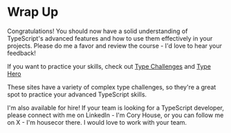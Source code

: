 # Wrap Up

Congratulations! You should now have a solid understanding of TypeScript's advanced features and how to use them effectively in your projects. Please do me a favor and review the course - I'd love to hear your feedback!

If you want to practice your skills, check out [Type Challenges](https://github.com/type-challenges/type-challenges) and [Type Hero](https://typehero.dev)

These sites have a variety of complex type challenges, so they're a great spot to practice your advanced TypeScript skills.

I'm also available for hire! If your team is looking for a TypeScript developer, please connect with me on LinkedIn - I'm Cory House, or you can follow me on X - I'm housecor there. I would love to work with your team.
